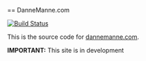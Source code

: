 == DanneManne.com

[![Build Status](https://travis-ci.org/dannemanne/BlogDev.svg?branch=master)](https://travis-ci.org/dannemanne/BlogDev)

This is the source code for [dannemanne.com](http://dannemanne.com).

**IMPORTANT:** This site is in development
